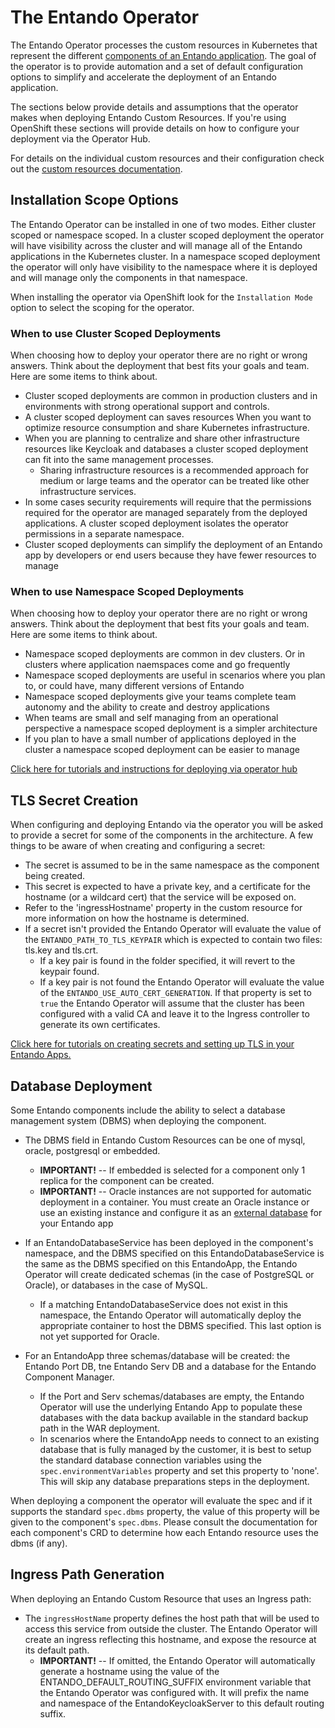 # The Entando Operator

The Entando Operator processes the custom resources in Kubernetes that represent the different [components of an Entando application](../README.md).
The goal of the operator is to provide automation and a set of default configuration options to simplify and accelerate the deployment of an Entando application.

The sections below provide details and assumptions that the operator makes when deploying Entando Custom Resources. If you're using OpenShift these
sections will provide details on how to configure your deployment via the Operator Hub.

For details on the individual custom resources and their configuration check out the [custom resources documentation](./custom-resources.md).

## Installation Scope Options

The Entando Operator can be installed in one of two modes. Either cluster scoped or namespace scoped. In a cluster scoped deployment the operator will have
visibility across the cluster and will manage all of the Entando applications in the Kubernetes cluster. In a namespace scoped deployment the operator
will only have visibility to the namespace where it is deployed and will manage only the components in that namespace.  

When installing the operator via OpenShift look for the `Installation Mode` option to select the scoping for the operator.

### When to use Cluster Scoped Deployments
When choosing how to deploy your operator there are no right or wrong answers. Think about the deployment that best fits your goals and team. Here are some items to think about.

- Cluster scoped deployments are common in production clusters and in environments with strong operational support and controls.
- A cluster scoped deployment can saves resources When you want to optimize resource consumption and share Kubernetes infrastructure.
- When you are planning to centralize and share other infrastructure resources like Keycloak and databases a cluster scoped deployment can fit into the same management processes.
   - Sharing infrastructure resources is a recommended approach for medium or large teams and the operator can be treated like other infrastructure services.
- In some cases security requirements will require that the permissions required for the operator are managed separately from the deployed applications. A cluster scoped deployment isolates the operator permissions in a separate namespace.
- Cluster scoped deployments can simplify the deployment of an Entando app by developers or end users because they have fewer resources to manage

###  When to use Namespace Scoped Deployments
When choosing how to deploy your operator there are no right or wrong answers. Think about the deployment that best fits your goals and team. Here are some items to think about.

- Namespace scoped deployments are common in dev clusters. Or in clusters where application naemspaces come and go frequently
- Namespace scoped deployments are useful in scenarios where you plan to, or could have, many different versions of Entando
- Namespace scoped deployments give your teams complete team autonomy and the ability to create and destroy applications
- When teams are small and self managing from an operational perspective a namespace scoped deployment is a simpler architecture
- If you plan to have a small number of applications deployed in the cluster a namespace scoped deployment can be easier to manage

[Click here for tutorials and instructions for deploying via operator hub](../../tutorials/getting-started/openshift-install-by-operator-hub.md)

## TLS Secret Creation

When configuring and deploying Entando via the operator you will be asked to provide a secret for some of the components in the architecture. A few things to be aware of when creating and configuring a secret:

- The secret is assumed to be in the same namespace as the component being created.
- This secret is expected to have a private key, and a certificate for the hostname (or a wildcard cert) that the service
will be exposed on.
- Refer to the 'ingressHostname' property in the custom resource for more information on how the hostname is
determined.
- If a secret isn't provided the Entando Operator will evaluate the value of the `ENTANDO_PATH_TO_TLS_KEYPAIR` which is
expected to contain two files: tls.key and tls.crt.
  - If a key pair is found in the folder specified, it will revert to the keypair found.
  - If a key pair is not found the Entando Operator will evaluate the value of the `ENTANDO_USE_AUTO_CERT_GENERATION`.
    If that property is set to `true` the Entando Operator will assume that the cluster has been configured with a valid CA and leave it to
    the Ingress controller to generate its own certificates.

[Click here for tutorials on creating secrets and setting up TLS in your Entando Apps.](../../tutorials/getting-started/openshift-install-by-operator-hub.md)

## Database Deployment

Some Entando components include the ability to select a database management system (DBMS) when deploying the component.

- The DBMS field in Entando Custom Resources can be one of mysql, oracle, postgresql or embedded.
  - **IMPORTANT!** -- If embedded is selected for a component only 1 replica for the component can be created.
  - **IMPORTANT!** -- Oracle instances are not supported for automatic deployment in a container. You must create an Oracle instance or use an existing instance and configure it as an [external database](../../tutorials/configure-customize/external-db.md) for your Entando app

- If an EntandoDatabaseService has been deployed in the component's namespace, and the DBMS specified on this EntandoDatabaseService
 is the same as the DBMS specified on this EntandoApp, the Entando Operator will create dedicated
 schemas (in the case of PostgreSQL or Oracle), or databases in the case of MySQL.
   - If a matching EntandoDatabaseService does not exist in this namespace, the Entando Operator
     will automatically deploy the appropriate container to host the DBMS specified. This last option is not
     yet supported for Oracle.
- For an EntandoApp three schemas/database will be created: the Entando Port DB, tne Entando Serv DB and a database for
 the Entando Component Manager.
   - If the Port and Serv schemas/databases are empty, the Entando Operator  will use the underlying Entando App to populate these databases with the data backup available in the standard backup path in the WAR deployment.
  - In scenarios where the EntandoApp needs to connect to an existing database that is fully managed
   by the customer, it is best to setup the standard database connection variables using the
   `spec.environmentVariables` property and set this property to 'none'. This will skip any database
   preparations steps in the deployment.

When deploying a component the operator will evaluate the spec and if it supports the standard `spec.dbms`
property, the value of this property will be given to the component's `spec.dbms`. Please consult
the documentation for each component's CRD to determine how each Entando resource uses the dbms (if any).

## Ingress Path Generation

When deploying an Entando Custom Resource that uses an Ingress path:

- The `ingressHostName` property defines the host path that will be used to access this
  service from outside the cluster. The Entando Operator will
  create an ingress reflecting this hostname, and expose the resource at its default path.
    - **IMPORTANT!** -- If omitted, the Entando Operator will automatically generate a hostname
      using the value of the ENTANDO_DEFAULT_ROUTING_SUFFIX environment variable that the Entando Operator was
      configured with. It will prefix the name and namespace of the EntandoKeycloakServer to this default routing suffix.
